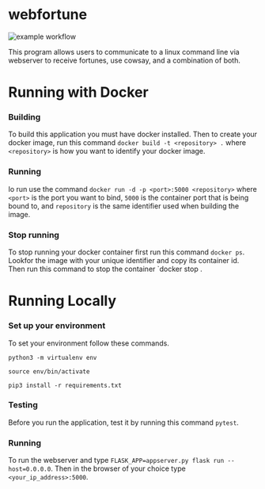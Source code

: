 # webfortune

![example workflow](https://github.com/github/docs/actions/workflows/python-app.yml/badge.svg)

This program allows users to communicate to a linux command line via webserver to receive fortunes, use cowsay, and a combination of both.

# Running with Docker

### Building
To build this application you must have docker installed. Then to create your docker image, run this command `docker build -t <repository> .` where `<repository>` is how you want to identify your docker image.

### Running
Io run use the command `docker run -d -p <port>:5000 <repository>` where `<port>` is the port you want to bind, `5000` is the container port that is being bound to, and `repository` is the same identifier used when building the image.

### Stop running
To stop running your docker container first run this command `docker ps`. Lookfor the image with your unique identifier and copy its container id. Then run this command to stop the container `docker stop <container id>.

# Running Locally

### Set up your environment
To set your environment follow these commands.

  `python3 -m virtualenv env`

  `source env/bin/activate`

  `pip3 install -r requirements.txt`

### Testing
Before you run the application, test it by running this command `pytest`.

### Running
To run the webserver and type `FLASK_APP=appserver.py flask run --host=0.0.0.0`. Then in the browser of your choice type `<your_ip_address>:5000`.


